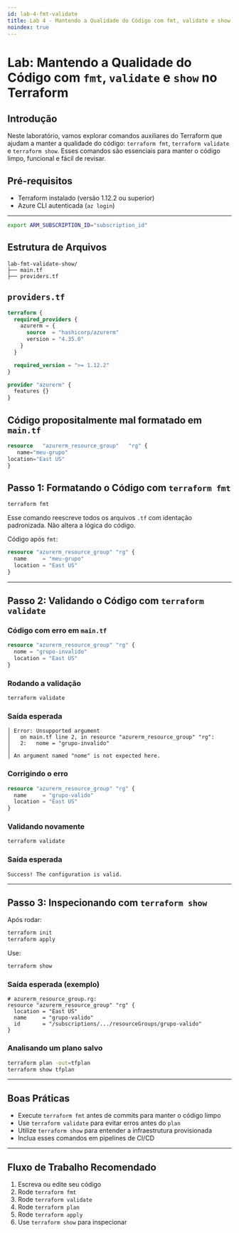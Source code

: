 ```yaml
---
id: lab-4-fmt-validate
title: Lab 4 - Mantendo a Qualidade do Código com fmt, validate e show no Terraform
noindex: true
---
```


# Lab: Mantendo a Qualidade do Código com `fmt`, `validate` e `show` no Terraform

## Introdução

Neste laboratório, vamos explorar comandos auxiliares do Terraform que ajudam a manter a qualidade do código: `terraform fmt`, `terraform validate` e `terraform show`. Esses comandos são essenciais para manter o código limpo, funcional e fácil de revisar.

## Pré-requisitos

* Terraform instalado (versão 1.12.2 ou superior)
* Azure CLI autenticada (`az login`)

---

```bash
export ARM_SUBSCRIPTION_ID="subscription_id"
```

## Estrutura de Arquivos

```
lab-fmt-validate-show/
├── main.tf
├── providers.tf
```

## `providers.tf`

```terraform
terraform {
  required_providers {
    azurerm = {
      source  = "hashicorp/azurerm"
      version = "4.35.0"
    }
  }

  required_version = ">= 1.12.2"
}

provider "azurerm" {
  features {}
}
```

## Código propositalmente mal formatado em `main.tf`

```terraform
resource   "azurerm_resource_group"   "rg" {
   name="meu-grupo"
location="East US"
}
```

## Passo 1: Formatando o Código com `terraform fmt`

```bash
terraform fmt
```

Esse comando reescreve todos os arquivos `.tf` com identação padronizada. Não altera a lógica do código.

Código após `fmt`:

```terraform
resource "azurerm_resource_group" "rg" {
  name     = "meu-grupo"
  location = "East US"
}
```

---

## Passo 2: Validando o Código com `terraform validate`

### Código com erro em `main.tf`

```terraform
resource "azurerm_resource_group" "rg" {
  nome = "grupo-invalido"
  location = "East US"
}
```

### Rodando a validação

```bash
terraform validate
```

### Saída esperada

```text
│ Error: Unsupported argument
│   on main.tf line 2, in resource "azurerm_resource_group" "rg":
│   2:   nome = "grupo-invalido"
│
│ An argument named "nome" is not expected here.
```

### Corrigindo o erro

```terraform
resource "azurerm_resource_group" "rg" {
  name     = "grupo-valido"
  location = "East US"
}
```

### Validando novamente

```bash
terraform validate
```

### Saída esperada

```text
Success! The configuration is valid.
```

---

## Passo 3: Inspecionando com `terraform show`

Após rodar:

```bash
terraform init
terraform apply
```

Use:

```bash
terraform show
```

### Saída esperada (exemplo)

```text
# azurerm_resource_group.rg:
resource "azurerm_resource_group" "rg" {
  location = "East US"
  name     = "grupo-valido"
  id       = "/subscriptions/.../resourceGroups/grupo-valido"
}
```

### Analisando um plano salvo

```bash
terraform plan -out=tfplan
terraform show tfplan
```

---

## Boas Práticas

* Execute `terraform fmt` antes de commits para manter o código limpo
* Use `terraform validate` para evitar erros antes do `plan`
* Utilize `terraform show` para entender a infraestrutura provisionada
* Inclua esses comandos em pipelines de CI/CD

---

## Fluxo de Trabalho Recomendado

1. Escreva ou edite seu código
2. Rode `terraform fmt`
3. Rode `terraform validate`
4. Rode `terraform plan`
5. Rode `terraform apply`
6. Use `terraform show` para inspecionar